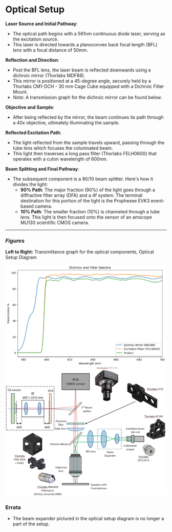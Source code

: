 # Optical Setup

**Laser Source and Initial Pathway**:

* The optical path begins with a 561nm continuous diode laser, serving as the excitation source.
* This laser is directed towards a planoconvex back focal length (BFL) lens with a focal distance of 50mm.

**Reflection and Direction**:

* Post the BFL lens, the laser beam is reflected downwards using a dichroic mirror (Thorlabs MDF88).
* This mirror is positioned at a 45-degree angle, securely held by a Thorlabs CM1-DCH - 30 mm Cage Cube equipped with a Dichroic Filter Mount.
* _Note_: A transmission graph for the dichroic mirror can be found below.

**Objective and Sample**:

* After being reflected by the mirror, the beam continues its path through a 40x objective, ultimately illuminating the sample.

**Reflected Excitation Path**:

* The light reflected from the sample travels upward, passing through the tube lens which focuses the columnated beam.
* This light then traverses a long pass filter (Thorlabs FELH0600) that operates with a cuton wavelength of 600nm.

**Beam Splitting and Final Pathway**:

* The subsequent component is a 90/10 beam splitter. Here's how it divides the light:
  * **90% Path**: The major fraction (90%) of the light goes through a diffractive filter array (DFA) and a 4f system. The terminal destination for this portion of the light is the Prophesee EVK3 event-based camera.
  * **10% Path**: The smaller fraction (10%) is channeled through a tube lens. This light is then focused onto the sensor of an amscope MU130 scientific CMOS camera.

***

### _Figures_

**Left to Right:** Transmittance graph for the optical components, Optical Setup Diagram

![](<../.gitbook/assets/image (1) (1) (1) (1).png>)![](<../.gitbook/assets/image (1) (1) (1).png>)

### Errata

* The beam expander pictured in the optical setup diagram is no longer a part of the setup.
